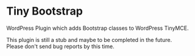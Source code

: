 Tiny Bootstrap
===============

WordPress Plugin which adds Bootstrap classes to WordPress TinyMCE.

This plugin is still a stub and maybe to be completed in the future.  
Please don't send bug reports by this time.

